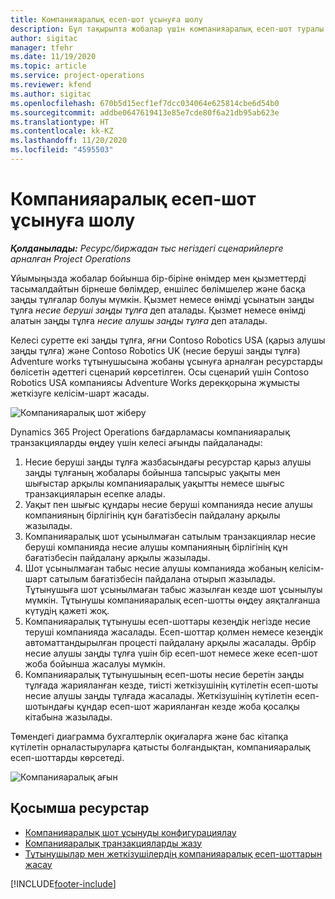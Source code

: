 ```yaml
---
title: Компанияаралық есеп-шот ұсынуға шолу
description: Бұл тақырыпта жобалар үшін компанияаралық есеп-шот туралы ақпарат пен мысалдар келтірілген.
author: sigitac
manager: tfehr
ms.date: 11/19/2020
ms.topic: article
ms.service: project-operations
ms.reviewer: kfend
ms.author: sigitac
ms.openlocfilehash: 670b5d15ecf1ef7dcc034064e625814cbe6d54b0
ms.sourcegitcommit: addbe0647619413e85e7cde80f6a21db95ab623e
ms.translationtype: HT
ms.contentlocale: kk-KZ
ms.lasthandoff: 11/20/2020
ms.locfileid: "4595503"
---
```

# <a name="intercompany-invoicing-overview"></a>Компанияаралық есеп-шот ұсынуға шолу

_**Қолданылады:** Ресурс/биржадан тыс негіздегі сценарийлерге арналған Project Operations_

Ұйымыңызда жобалар бойынша бір-біріне өнімдер мен қызметтерді тасымалдайтын бірнеше бөлімдер, еншілес бөлімшелер және басқа заңды тұлғалар болуы мүмкін. Қызмет немесе өнімді ұсынатын заңды тұлға *несие беруші заңды тұлға* деп аталады. Қызмет немесе өнімді алатын заңды тұлға *несие алушы заңды тұлға* деп аталады.

Келесі суретте екі заңды тұлға, яғни Contoso Robotics USA (қарыз алушы заңды тұлға) және Contoso Robotics UK (несие беруші заңды тұлға) Adventure works тұтынушысына жобаны ұсынуға арналған ресурстарды бөлісетін әдеттегі сценарий көрсетілген. Осы сценарий үшін Contoso Robotics USA компаниясы Adventure Works дерекқорына жұмысты жеткізуге келісім-шарт жасады.

![Компанияаралық шот жіберу](./media/IntercompanyScenario.png) 

Dynamics 365 Project Operations бағдарламасы компанияаралық транзакцияларды өңдеу үшін келесі ағынды пайдаланады:

1. Несие беруші заңды тұлға жазбасындағы ресурстар қарыз алушы заңды тұлғаның жобалары бойынша тапсырыс уақыты мен шығыстар арқылы компанияаралық уақытты немесе шығыс транзакцияларын есепке алады.
2. Уақыт пен шығыс құндары несие беруші компанияда несие алушы компанияның бірлігінің құн бағатізбесін пайдалану арқылы жазылады.
3. Компанияаралық шот ұсынылмаған сатылым транзакциялар несие беруші компанияда несие алушы компанияның бірлігінің құн бағатізбесін пайдалану арқылы жазылады.
4. Шот ұсынылмаған табыс несие алушы компанияда жобаның келісім-шарт сатылым бағатізбесін пайдалана отырып жазылады. Тұтынушыға шот ұсынылмаған табыс жазылған кезде шот ұсынылуы мүмкін. Тұтынушы компанияаралық есеп-шотты өңдеу аяқталғанша күтудің қажеті жоқ.
5. Компанияаралық тұтынушы есеп-шоттары кезеңдік негізде несие теруші компанияда жасалады. Есеп-шоттар қолмен немесе кезеңдік автоматтандырылған процесті пайдалану арқылы жасалады. Әрбір несие алушы заңды тұлға үшін бір есеп-шот немесе жеке есеп-шот жоба бойынша жасалуы мүмкін.
6. Компанияаралық тұтынушының есеп-шоты несие беретін заңды тұлғада жарияланған кезде, тиісті жеткізушінің күтілетін есеп-шоты несие алушы заңды тұлғада жасалады. Жеткізушінің күтілетін есеп-шотындағы құндар есеп-шот жарияланған кезде жоба қосалқы кітабына жазылады.

Төмендегі диаграмма бухгалтерлік оқиғаларға және бас кітапқа күтілетін орналастыруларға қатысты болғандықтан, компанияаралық есеп-шоттарды көрсетеді.

![Компанияаралық ағын](./media/IntercompanyFlow.png)

## <a name="additional-resources"></a>Қосымша ресурстар

- [Компанияаралық шот ұсынуды конфигурациялау](configure-intercompany-invoicing.md)
- [Компанияаралық транзакцияларды жазу](create-intercompany-transactions.md)
- [Тұтынушылар мен жеткізушілердің компанияаралық есеп-шоттарын жасау](create-intercompany-customer-vendor-invoices.md)


[!INCLUDE[footer-include](../includes/footer-banner.md)]